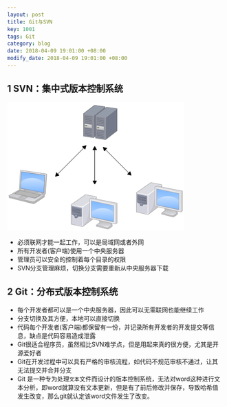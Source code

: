 ```yaml
---
layout: post
title: Git与SVN
key: 1001
tags: Git
category: blog
date: 2018-04-09 19:01:00 +08:00
modify_date: 2018-04-09 19:01:00 +08:00
---
```


## 1 **SVN：集中式版本控制系统**

![集中式版本控制系统SVN示意图](https://github.com/yicm/Images/blob/master/blog/git_svn.png?raw=true)

- 必须联网才能一起工作，可以是局域网或者外网
- 所有开发者(客户端)使用一个中央服务器
- 管理员可以安全的控制着每个目录的权限
- SVN分支管理麻烦，切换分支需要重新从中央服务器下载


## 2 **Git：分布式版本控制系统**

- 每个开发者都可以是一个中央服务器，因此可以无需联网也能继续工作
- 分支切换及其方便，本地可以直接切换
- 代码每个开发者(客户端)都保留有一份，并记录所有开发者的开发提交等信息，缺点是代码容易造成泄露
- Git很适合程序员，虽然相比SVN难学点，但是用起来真的很方便，尤其是开源爱好者
- Git在开发过程中可以具有严格的审核流程，如代码不规范审核不通过，让其无法提交并合并分支
- Git 是一种专为处理`文本`文件而设计的版本控制系统，无法对word这种进行文本分析，即word就算没有文本更新，但是有了前后修改并保存，导致哈希值发生改变，那么git就认定该word文件发生了改变。

